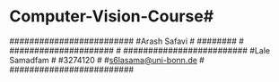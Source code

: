 # Computer-Vision-Course#
#########################
#Arash Safavi           #
########                #
#####################   #
#########################
#Lale Samadfam          #
#3274120                #
#s6lasama@uni-bonn.de   #
#########################
